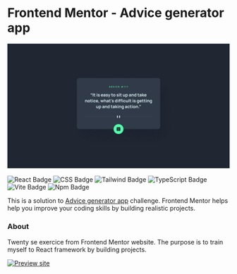 # Frontend Mentor - Advice generator app

![ Advice generator app challenge on Frontend Mentor](/assets/design/desktop-design.jpg)

![React Badge](https://img.shields.io/badge/React-61DAFB?style=flat-square&logo=react&logoColor=black) ![CSS Badge](https://img.shields.io/badge/CSS-1572B6?style=flat-square&logo=css3&logoColor=white) ![Tailwind Badge](https://img.shields.io/badge/Tailwind-06B6D4?style=flat-square&logo=tailwindcss&logoColor=white) ![TypeScript Badge](https://img.shields.io/badge/TypeScript-3178C6?style=flat-square&logo=typescript&logoColor=white) ![Vite Badge](https://img.shields.io/badge/Vite-646CFF?style=flat-square&logo=vite&logoColor=white) ![Npm Badge](https://img.shields.io/badge/npm-CB3837?style=flat-square&logo=npm&logoColor=white)

This is a solution to [Advice generator app](https://www.frontendmentor.io/challenges/advice-generator-app-QdUG-13db) challenge. Frontend Mentor helps help you improve your coding skills by building realistic projects.

### About

Twenty se exercice from Frontend Mentor website. The purpose is to train myself to React framework by building projects.

[![Preview site](https://img.shields.io/badge/Site%20web--e1e3f0?style=for-the-badge&logo=InternetExplorer&logoColor=white)](https://advice-generator.florianjourde.com/)
